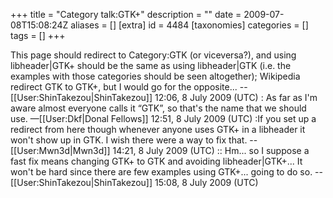 +++
title = "Category talk:GTK+"
description = ""
date = 2009-07-08T15:08:24Z
aliases = []
[extra]
id = 4484
[taxonomies]
categories = []
tags = []
+++

This page should redirect to Category:GTK (or viceversa?), and using libheader|GTK+ should be the same as using libheader|GTK (i.e. the examples with those categories should be seen altogether); Wikipedia redirect GTK to GTK+, but I would go for the opposite... --[[User:ShinTakezou|ShinTakezou]] 12:06, 8 July 2009 (UTC)
: As far as I'm aware almost everyone calls it “GTK”, so that's the name that we should use. —[[User:Dkf|Donal Fellows]] 12:51, 8 July 2009 (UTC)
:If you set up a redirect from here though whenever anyone uses GTK+ in a libheader it won't show up in GTK. I wish there were a way to fix that. --[[User:Mwn3d|Mwn3d]] 14:21, 8 July 2009 (UTC)
:: Hm... so I suppose a fast fix means changing GTK+ to GTK and avoiding libheader|GTK+... It won't be hard since there are few examples using GTK+... going to do so. --[[User:ShinTakezou|ShinTakezou]] 15:08, 8 July 2009 (UTC)
